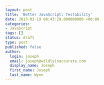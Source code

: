 ```yaml
---
layout: post
title: 'Better JavaScript: Testability'
date: 2013-02-19 08:43:29.000000000 +00:00
categories:
- JavaScript
tags: []
status: draft
type: post
published: false
author:
  login: joseph
  email: joseph@wildlyinaccurate.com
  display_name: Joseph
  first_name: Joseph
  last_name: Wynn
---
```


